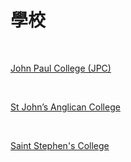 # 學校

<br>

[John Paul College (JPC)](https://www.jpc.qld.edu.au/about-jpc/our-campus-facilities)

<br>

[St John’s Anglican College](https://stjohnsanglicancollege.com.au)

<br>

[Saint Stephen's College](https://www.saintstephenscollege.net.au)

<br>

